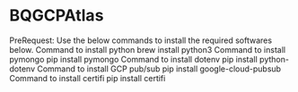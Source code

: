 # BQGCPAtlas

PreRequest:
  Use the below commands to install the required softwares below.
   Command to install python
     brew install python3
   Command to install pymongo
      pip install pymongo
   Command to install dotenv
     pip install python-dotenv
   Command to install GCP pub/sub
     pip install google-cloud-pubsub
   Command to install certifi
     pip install certifi
  
